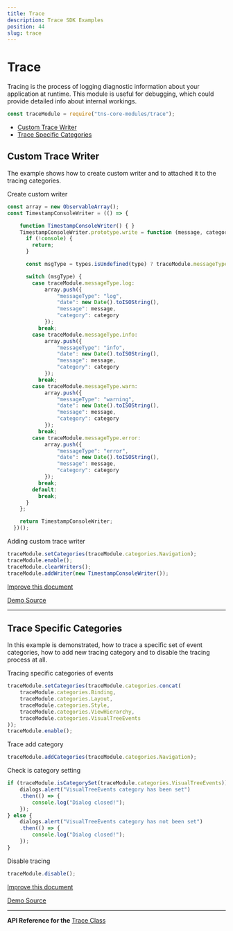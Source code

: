 ```yaml
---
title: Trace
description: Trace SDK Examples
position: 44
slug: trace
---
```


# Trace

Tracing is the process of logging diagnostic information about your application at runtime. This module is useful for debugging, which could provide detailed info about internal workings.
```JavaScript
const traceModule = require("tns-core-modules/trace");
```

* [Custom Trace Writer](#custom-trace-writer)
* [Trace Specific Categories](#trace-specific-categories)


## Custom Trace Writer

The example shows how to create custom writer and to attached it to the tracing categories.

Create custom writer
```JavaScript
const array = new ObservableArray();
const TimestampConsoleWriter = (() => {

    function TimestampConsoleWriter() { }
    TimestampConsoleWriter.prototype.write = function (message, category, type) {
      if (!console) {
        return;
      }

      const msgType = types.isUndefined(type) ? traceModule.messageType.log : type;

      switch (msgType) {
        case traceModule.messageType.log:
            array.push({
                "messageType": "log",
                "date": new Date().toISOString(),
                "message": message,
                "category": category
            });
          break;
        case traceModule.messageType.info:
            array.push({
                "messageType": "info",
                "date": new Date().toISOString(),
                "message": message,
                "category": category
            });
          break;
        case traceModule.messageType.warn:
            array.push({
                "messageType": "warning",
                "date": new Date().toISOString(),
                "message": message,
                "category": category
            });
          break;
        case traceModule.messageType.error:
            array.push({
                "messageType": "error",
                "date": new Date().toISOString(),
                "message": message,
                "category": category
            });
          break;
        default:
          break;
      }
    };

    return TimestampConsoleWriter;
  })();
```

Adding custom trace writer
```JavaScript
traceModule.setCategories(traceModule.categories.Navigation);
traceModule.enable();
traceModule.clearWriters();
traceModule.addWriter(new TimestampConsoleWriter());
```

[Improve this document](undefined/edit/master/app/trace/custom-trace-writer/article.md)

[Demo Source](undefined/edit/master/app/trace/custom-trace-writer)

---

## Trace Specific Categories

In this example is demonstrated, how to trace a specific set of event categories, how to add new tracing category and to disable the tracing process at all.

Tracing specific categories of events

```JavaScript
traceModule.setCategories(traceModule.categories.concat(
    traceModule.categories.Binding,
    traceModule.categories.Layout,
    traceModule.categories.Style,
    traceModule.categories.ViewHierarchy,
    traceModule.categories.VisualTreeEvents
));
traceModule.enable();
```

Trace add category

```JavaScript
traceModule.addCategories(traceModule.categories.Navigation);
```

Check is category setting

```JavaScript
if (traceModule.isCategorySet(traceModule.categories.VisualTreeEvents)) {
    dialogs.alert("VisualTreeEvents category has been set")
    .then(() => {
        console.log("Dialog closed!");
    });
} else {
    dialogs.alert("VisualTreeEvents category has not been set")
    .then(() => {
        console.log("Dialog closed!");
    });
}
```

Disable tracing

```JavaScript
traceModule.disable();
```


[Improve this document](undefined/edit/master/app/trace/trace-specific-categories/article.md)

[Demo Source](undefined/edit/master/app/trace/trace-specific-categories)

---


**API Reference for the** [Trace Class](https://docs.nativescript.org/api-reference/modules/_trace_.html)


